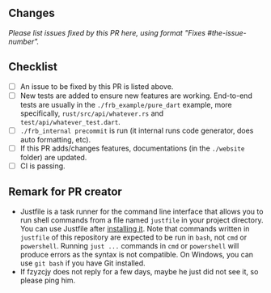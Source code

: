 ## Changes

_Please list issues fixed by this PR here, using format "Fixes #the-issue-number"._

## Checklist

- [ ] An issue to be fixed by this PR is listed above.
- [ ] New tests are added to ensure new features are working. End-to-end tests are usually in the `./frb_example/pure_dart` example, more specifically, `rust/src/api/whatever.rs` and `test/api/whatever_test.dart`.
- [ ] `./frb_internal precommit` is run (it internal runs code generator, does auto formatting, etc).
- [ ] If this PR adds/changes features, documentations (in the `./website` folder) are updated.
- [ ] CI is passing.

## Remark for PR creator

- Justfile is a task runner for the command line interface that allows you to run shell commands from a file named `justfile` in your project directory. You can use Justfile after [installing it](https://github.com/casey/just). Note that commands written in `justfile` of this repository are expected to be run in `bash`, not `cmd` or `powershell`. Running `just ...` commands in `cmd` or `powershell` will produce errors as the syntax is not compatible. On Windows, you can use `git bash` if you have Git installed.
- If fzyzcjy does not reply for a few days, maybe he just did not see it, so please ping him.
